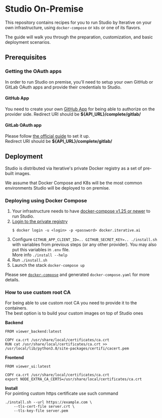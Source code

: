 # Studio On-Premise

This repository contains recipes for you to run Studio by Iterative on your own
infrastructure, using `docker-compose` or `k8s` or one of its flavors.

The guide will walk you through the preparation, customization, and basic
deployment scenarios.

## Prerequisites

### Getting the OAuth apps

In order to run Studio on premise, you'll need to setup your own GitHub or
GitLab OAuth apps and provide their credentials to Studio.

#### GitHub App

You need to create your own [GitHub App](https://docs.github.com/en/developers/apps/getting-started-with-apps/about-apps#about-github-apps) for being able to authorize on the provider side.
Redirect URI should be **${API_URL}/complete/gitlab/**

#### GitLab OAuth app

Please follow [the official guide](https://docs.gitlab.com/ee/integration/oauth_provider.html) to set it up.  
Redirect URI should be **${API_URL}/complete/gitlab/**

## Deployment

Studio is distributed via Iterative's private Docker registry as a set of
pre-built images.

We assume that Docker Compose and K8s will be the most common environments
Studio will be deployed to on premise.

### Deploying using Docker Compose

1. Your infrastructure needs to have
   [docker-compose v1.25 or newer](https://docs.docker.com/compose/install/) to
   run Studio.
2. [Login to the private registry](https://docs.docker.com/engine/reference/commandline/login/)
   ```
   $ docker login -u <login> -p <password> docker.iterative.ai
   ```
3. Configure `GITHUB_APP_CLIENT_ID=.. GITHUB_SECRET_KEY=.. ./install.sh` with variables
   from previous steps (or any other provider). You may also put this variables in `.env` file.  
   More info `./install --help`
4. Run `./install.sh`
5. Launch the stack `docker-compose up`

Please see [`docker-compose`](/docker-compose/) and generated `docker-compose.yaml` for more details.

### How to use custom root CA

For being able to use custom root CA you need to provide it to the containers.  
The best option is to build your custom images on top of Studio ones

**Backend**
```
FROM viewer_backend:latest

COPY ca.crt /usr/share/local/certificates/ca.crt
RUN cat /usr/share/local/certificates/ca.crt >> /usr/local/lib/python3.8/site-packages/certifi/cacert.pem
```

**Frontend**
```
FROM viewer_ui:latest

COPY ca.crt /usr/share/local/certificates/ca.crt
export NODE_EXTRA_CA_CERTS=/usr/share/local/certificates/ca.crt
```

**Install**  
For pointing custom https certificate use such command
```
./install.sh --url https://example.com \
    --tls-cert-file server.crt \
    --tls-key-file server.pem
```